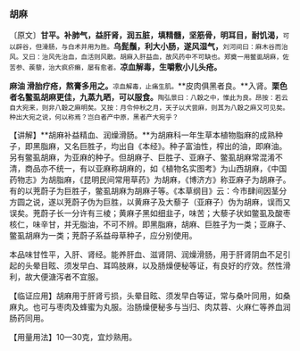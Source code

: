 ### 胡麻

〔原文〕**甘平。补肺气，益肝肾，润五脏，填精髓，坚筋骨，明耳目，耐饥渴，**<small>可以辟谷，但滑肠，与白术并用为胜。</small>**乌髭鬚，利大小肠，遂风湿气，**<small>刘河间曰：麻木谷而治风。又曰：治风先治血，血活则风散。胡麻入肝益血，故风药中不可缺也。郑奠一用鳖虱胡麻，佐苦参、蒺藜，治大疯疥癞，屡有愈者。</small>**凉血解毒，生嚼敷小儿头疮。**

**麻油 滑胎疗疮，熬膏多用之。**<small>凉血解毒，止痛生肌。</small>**皮肉俱黑者良。**入肾。**栗色者名鳖虱胡麻更佳，九蒸九晒，可以服食。**<small>陶弘景曰：八穀之中，惟此为良。昂按：若云自大宛来，则非八穀之麻明矣。又按：月令仲秋之月，天子以犬尝麻，则其为八穀之麻又可见矣。种出大宛之说，何以称焉？岂白者产中原，黑者产大宛乎？</small>

【讲解】**胡麻补益精血、润燥滑肠。**为胡麻科一年生草本植物脂麻的成熟种子，即黑脂麻，又名巨胜子，均出自《本经》。种子富油性，榨出的油，即麻油。另有鳖虱胡麻，为亚麻的种子。但胡麻子、巨胜子、亚麻子、鳖虱胡麻常混淆不清，商品亦不统一，有以亚麻称胡麻的，如《植物名实图考》为山西胡麻，《中国药物志》为胡脂麻，《昆明民间常用草药》为胡麻，《博济方》称亚麻子为胡麻子。有的以茺蔚子为巨胜子，鳖虱胡麻为胡麻子等。《本草纲目》云：今市肆间因茎分方圆之说，遂以茺蔚子伪为巨胜，以黄麻子及大藜子（亚麻子）伪为胡麻，误而又误矣。茺蔚子长一分许有三棱；黄麻子黑如细韭子，味苦；大藜子状如鳖虱及酸枣核仁，味辛甘，并无脂油，不可不辨。即黑脂麻，胡麻、巨胜子为一类；亚麻子、鳖虱胡麻为一类；茺蔚子系益母草种子，应分别使用。

本品味甘性平，入肝、肾经。能养肝血、滋肾阴、润燥滑肠，用于肝肾阴血不足引起的头晕目眩、须发早白、耳鸣肢麻，以及肠燥便秘等证，有良好的疗效。然性滑利，故大便溏泻者不宜服。

【临证应用】胡麻用于肝肾亏损，头晕目眩、须发早白等证，常与桑叶同用，如桑麻丸。也可与枣肉及蜂蜜为丸服。治肠燥便秘多与当归、肉苁蓉、火麻仁等养血润肠药同用。

【用量用法】10—30克，宜炒熟用。
